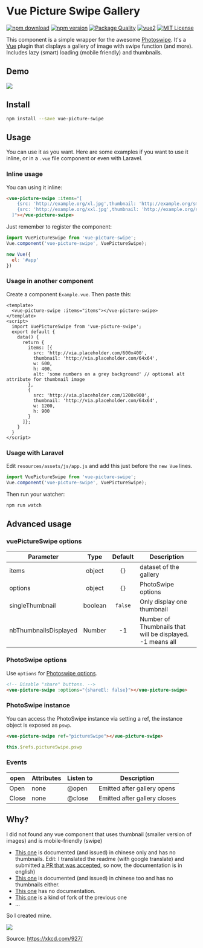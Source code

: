 # Vue Picture Swipe Gallery

[![npm download](https://img.shields.io/npm/dt/vue-picture-swipe.svg)](https://www.npmjs.com/package/vue-picture-swipe)
[![npm version](https://img.shields.io/npm/v/vue-picture-swipe.svg)](https://www.npmjs.com/package/vue-picture-swipe)
[![Package Quality](http://npm.packagequality.com/shield/vue-picture-swipe.svg)](http://packagequality.com/#?package=vue-picture-swipe)
[![vue2](https://img.shields.io/badge/vue-2.x-brightgreen.svg)](https://vuejs.org/)
[![MIT License](https://img.shields.io/github/license/rap2hpoutre/vue-picture-swipe.svg)](https://github.com/rap2hpoutre/vue-picture-swipe/blob/master/LICENSE)

This component is a simple wrapper for the awesome [Photoswipe](http://photoswipe.com/).
It's a [Vue](https://vuejs.org/) plugin that displays a gallery of image with swipe function (and more). 
Includes lazy (smart) loading (mobile friendly) and thumbnails.


## Demo

<img src="https://media.giphy.com/media/F0scu9nmMJQIoJLXdF/giphy.gif">

## Install

```bash
npm install --save vue-picture-swipe
```

## Usage

You can use it as you want. Here are some examples if you want to use it inline, or in a `.vue` file component or even with Laravel. 

### Inline usage

You can using it inline:

```html
<vue-picture-swipe :items="[
    {src: 'http://example.org/xl.jpg',thumbnail: 'http://example.org/sm1.jpg',w: 600,h: 400, title: 'Will be used for caption'},
    {src: 'http://example.org/xxl.jpg',thumbnail: 'http://example.org/sm2.jpg',w: 1200,h: 900}
  ]"></vue-picture-swipe>
```

Just remember to register the component:

```javascript
import VuePictureSwipe from 'vue-picture-swipe';
Vue.component('vue-picture-swipe', VuePictureSwipe);

new Vue({
  el: '#app'
})
```

### Usage in another component

Create a component `Example.vue`. Then paste this:

```vue
<template>
  <vue-picture-swipe :items="items"></vue-picture-swipe>
</template>
<script>
  import VuePictureSwipe from 'vue-picture-swipe';
  export default {
    data() {
      return {
        items: [{
          src: 'http://via.placeholder.com/600x400',
          thumbnail: 'http://via.placeholder.com/64x64',
          w: 600,
          h: 400,
          alt: 'some numbers on a grey background' // optional alt attribute for thumbnail image
        },
        {
          src: 'http://via.placeholder.com/1200x900',
          thumbnail: 'http://via.placeholder.com/64x64',
          w: 1200,
          h: 900
        }
      ]};
    }
  }
</script>
```

### Usage with Laravel

Edit `resources/assets/js/app.js` and add this just before the `new Vue` lines.

```javascript
import VuePictureSwipe from 'vue-picture-swipe';
Vue.component('vue-picture-swipe', VuePictureSwipe);
```

Then run your watcher:

```sh
npm run watch
```

## Advanced usage

### vuePictureSwipe options

| Parameter | Type | Default | Description |
| --- | :---: | :---: | --- |
| items | object | `{}` | dataset of the gallery | 
| options | object | `{}` | PhotoSwipe options |
| singleThumbnail | boolean | `false` | Only display one thumbnail |
| nbThumbnailsDisplayed | Number | -1 | Number of Thumbnails that will be displayed. -1 means all | 

### PhotoSwipe options

Use `options` for [Photoswipe options](http://photoswipe.com/documentation/options.html).

```html
<!-- Disable "share" buttons. -->
<vue-picture-swipe :options="{shareEl: false}"></vue-picture-swipe>
```

### PhotoSwipe instance

You can access the PhotoSwipe instance via setting a ref, the instance object is exposed as `pswp`.

```html
<vue-picture-swipe ref="pictureSwipe"></vue-picture-swipe>
```
```js
this.$refs.pictureSwipe.pswp
```

### Events

| open           | Attributes    | Listen to       | Description |
| ---            | ---     | ---           | ---         |
| Open           | none  | @open        | Emitted after gallery opens |
| Close  | none  | @close | Emitted after gallery closes |


## Why?

I did not found any vue component that uses thumbnail (smaller version of images) and is mobile-friendly (swipe)

 - [This one](https://github.com/LS1231/vue-preview) is documented (and issued) in chinese only and has no thumbnails. Edit: I translated the readme (with google translate) and submitted [a PR that was accepted](https://github.com/LS1231/vue-preview/pull/32), so now, the documentation is in english)
 - [This one](https://github.com/zhaohaodang/vue-see) is documented (and issued) in chinese too and has no thumbnails either.
 - [This one](https://github.com/ymyang/vue-photoswipe) has no documentation.
 - [This one](https://github.com/SabatinoMasala/vue-simple-photoswipe) is a kind of fork of the previous one
 - ...
 
 So I created mine.
 
 <img src="https://imgs.xkcd.com/comics/standards.png">
 
 Source: https://xkcd.com/927/
